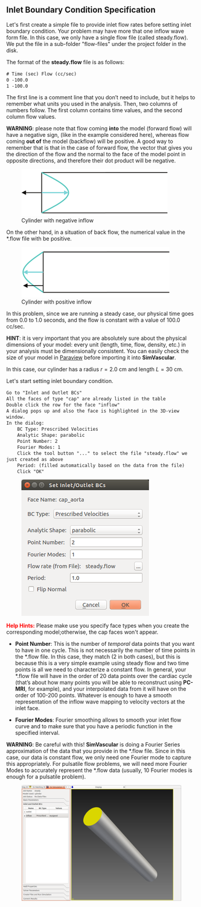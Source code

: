 ## Inlet Boundary Condition Specification

Let's first create a simple file to provide inlet flow rates before setting inlet boundary condition. Your problem may have more that one inflow wave form file. In this case, we only have a single flow file (called steady.flow). We put the file in a sub-folder "flow-files" under the project folder in the disk.

The format of the **steady.flow** file is as follows:

```
# Time (sec) Flow (cc/sec)
0 -100.0
1 -100.0
```

The first line is a comment line that you don’t need to include, but it helps to remember what units you used in the analysis. Then, two columns of numbers follow. The first column contains time values, and the second column flow values.

**WARNING**: please note that flow coming **into** the model (forward flow) will have a negative sign, (like in the example considered here), whereas flow coming **out of** the model (backflow) will be positive. A good way to remember that is that in the case of forward flow, the vector that gives you the direction of the flow and the normal to the face of the model point in opposite directions, and therefore their dot product will be negative.

<figure>
  <img class="svImg svImgMd" src="/documentation/flowsolver/imgs/negativeflow.png">
  <figcaption class="svCaption" >Cylinder with negative inflow</figcaption>
</figure>

On the other hand, in a situation of back flow, the numerical value in the \*.flow file with be positive.

<figure>
  <img class="svImg svImgMd" src="/documentation/flowsolver/imgs/positiveflow.png">
  <figcaption class="svCaption" >Cylinder with positive inflow</figcaption>
</figure>

In this problem, since we are running a steady case, our physical time goes from 0.0 to 1.0 seconds, and the flow is constant with a value of 100.0 cc/sec.

**HINT**: it is very important that you are absolutely sure about the physical dimensions of your model: every unit (length, time, flow, density, etc.) in your analysis must be dimensionally consistent. You can easily check the size of your model in [Paraview](http://www.paraview.org/) before importing it into **SimVascular**.

In this case, our cylinder has a radius $r=2.0$ cm and length $L=30$ cm.

Let's start setting inlet boundary condition.

    Go to "Inlet and Outlet BCs"
    All the faces of type "cap" are already listed in the table
    Double click the row for the face "inflow"
    A dialog pops up and also the face is highlighted in the 3D-view window.
    In the dialog:
    	BC Type: Prescribed Velocities
    	Analytic Shape: parabolic
    	Point Number: 2
    	Fourier Modes: 1
    	Click the tool button "..." to select the file "steady.flow" we just created as above
    	Period: (filled automatically based on the data from the file)
    	Click "OK"

<figure>
  <img class="svImg svImgSm" src="/documentation/flowsolver/imgs/inletbcdialog.png">
  <figcaption class="svCaption" ></figcaption>
</figure>

<font color="red">**Help Hints:** </font> Please make use you specify face types when you create the corresponding model;otherwise, the cap faces won't appear.

- **Point Number**: This is the number of _temporal_ data points that you want to have in one cycle. This is not necessarily the number of time points in the \*.flow file. In this case, they match (2 in both cases), but this is because this is a very simple example using steady flow and two time points is all we need to characterize a constant flow. In general, your \*.flow file will have in the order of $20$ data points over the cardiac cycle (that’s about how many points you will be able to reconstruct using **PC-MRI**, for example), and your interpolated data from it will have on the order of $100$-$200$ points. Whatever is enough to have a smooth representation of the inflow wave mapping to velocity vectors at the inlet face.

- **Fourier Modes**: Fourier smoothing allows to smooth your inlet flow curve and to make sure that you have a periodic function in the specified interval.

**WARNING**: Be careful with this! **SimVascular** is doing a Fourier Series approximation of the data that you provide in the \*.flow file. Since in this case, our data is constant flow, we only need one Fourier mode to capture this appropriately. For pulsatile flow problems, we will need more Fourier Modes to accurately represent the \*.flow data (usually, $10$ Fourier modes is enough for a pulsatile problem).

<figure>
  <img class="svImg svImgLg" src="/documentation/flowsolver/imgs/inflowbc.png">
  <figcaption class="svCaption" > </figcaption>
</figure>
